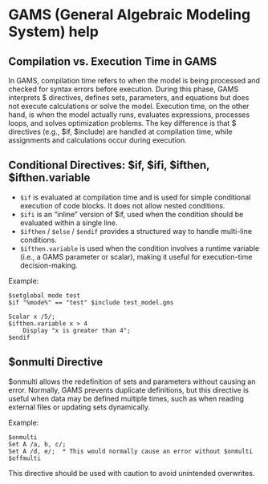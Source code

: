 # GAMS (General Algebraic Modeling System) help

## Compilation vs. Execution Time in GAMS

In GAMS, compilation time refers to when the model is being processed and checked for syntax errors before execution. During this phase, GAMS interprets $ directives, defines sets, parameters, and equations but does not execute calculations or solve the model. Execution time, on the other hand, is when the model actually runs, evaluates expressions, processes loops, and solves optimization problems. The key difference is that $ directives (e.g., $if, $include) are handled at compilation time, while assignments and calculations occur during execution.

## Conditional Directives: $if, $ifi, $ifthen, $ifthen.variable
- `$if` is evaluated at compilation time and is used for simple conditional execution of code blocks. It does not allow nested conditions.
- `$ifi` is an “inline” version of $if, used when the condition should be evaluated within a single line.
- `$ifthen` / `$else` / `$endif` provides a structured way to handle multi-line conditions.
- `$ifthen.variable` is used when the condition involves a runtime variable (i.e., a GAMS parameter or scalar), making it useful for execution-time decision-making.

Example:
```
$setglobal mode test
$if "%mode%" == "test" $include test_model.gms

Scalar x /5/;
$ifthen.variable x > 4
    Display "x is greater than 4";
$endif
```
## $onmulti Directive

$onmulti allows the redefinition of sets and parameters without causing an error. Normally, GAMS prevents duplicate definitions, but this directive is useful when data may be defined multiple times, such as when reading external files or updating sets dynamically.

Example:
```
$onmulti
Set A /a, b, c/;
Set A /d, e/;  * This would normally cause an error without $onmulti
$offmulti
```
This directive should be used with caution to avoid unintended overwrites.
